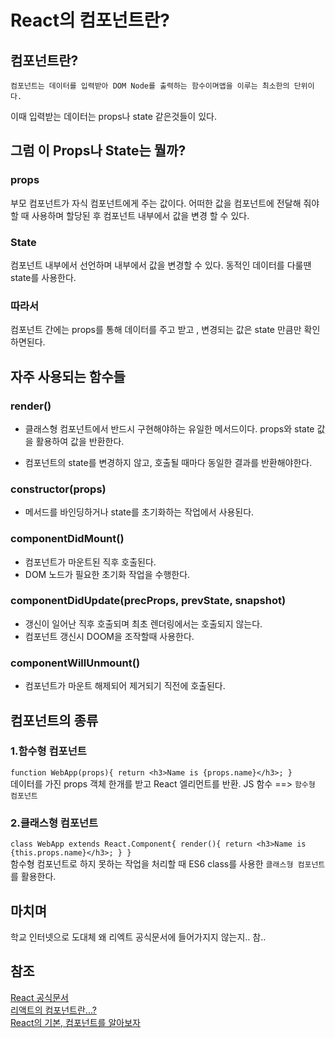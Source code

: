 # React의 컴포넌트란?

## 컴포넌트란?
`컴포넌트는 데이터를 입력받아 DOM Node를 출력하는 함수이며앱을 이루는 최소한의 단위이다. `

이때 입력받는 데이터는 props나 state 같은것들이 있다.

## 그럼 이 Props나 State는 뭘까?

### props
부모 컴포넌트가 자식 컴포넌트에게 주는 값이다. 어떠한 값을 컴포넌트에 전달해 줘야 할 때 사용하며 할당된 후 컴포넌트 내부에서 값을 변경 할 수 있다.

### State
컴포넌트 내부에서 선언하며 내부에서 값을 변경할 수 있다. 동적인 데이터를 다룰땐 state를 사용한다. 

### 따라서
컴포넌트 간에는 props를 통해 데이터를 주고 받고 , 변경되는 값은 state 만큼만 확인하면된다.

## 자주 사용되는 함수들

### render()
- 클래스형 컴포넌트에서 반드시 구현해야하는 유일한 메서드이다. props와 state 값을 활용하여 값을 반환한다.

- 컴포넌트의 state를 변경하지 않고, 호출될 때마다 동일한 결과를 반환해야한다.

### constructor(props)
- 메서드를 바인딩하거나 state를 초기화하는 작업에서 사용된다.
### componentDidMount()
- 컴포넌트가 마운트된 직후 호출된다.
- DOM 노드가 필요한 초기화 작업을 수행한다.
### componentDidUpdate(precProps, prevState, snapshot)
- 갱신이 일어난 직후 호출되며 최초 렌더링에서는 호출되지 않는다.
- 컴포넌트 갱신시 DOOM을 조작할때 사용한다.
### componentWillUnmount()  
- 컴포넌트가 마운트 해제되어 제거되기 직전에 호출된다. 

## 컴포넌트의 종류
### 1.함수형 컴포넌트
`function WebApp(props){
    return <h3>Name is {props.name}</h3>;
}
`<br>
데이터를 가진 props 객체 한개를 받고 React 엘리먼트를 반환.
JS 함수 ==> `함수형 컴포넌트`

### 2.클래스형 컴포넌트
`class WebApp extends React.Component{
    render(){
        return <h3>Name is {this.props.name}</h3>;
    }
}` <br>
함수형 컴포넌트로 하지 못하는 작업을 처리할 때 ES6 class를 사용한 `클래스형 컴포넌트`를 활용한다.

## 마치며
학교 인터넷으로 도대체 왜 리엑트 공식문서에 들어가지지 않는지.. 참.. 

## 참조
<a href = "https://reactjs-kr.firebaseapp.com/docs/state-and-lifecycle.html">React 공식문서</a><br>
<a href = "https://velog.io/@jgam/%EB%A6%AC%EC%95%A1%ED%8A%B8%EC%9D%98-%EC%BB%B4%ED%8F%AC%EB%84%8C%ED%8A%B8%EB%9E%80">리액트의 컴포넌트란...?</a><br>
<a href = "https://medium.com/little-big-programming/react%EC%9D%98-%EA%B8%B0%EB%B3%B8-%EC%BB%B4%ED%8F%AC%EB%84%8C%ED%8A%B8%EB%A5%BC-%EC%95%8C%EC%95%84%EB%B3%B4%EC%9E%90-92c923011818">React의 기본, 컴포넌트를 알아보자</a><br>
